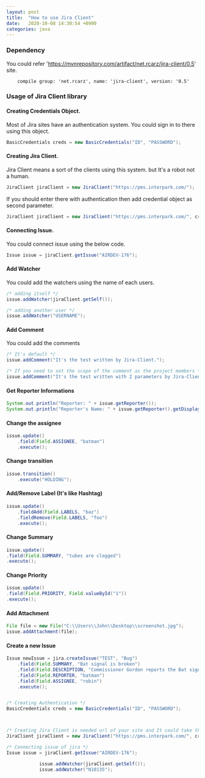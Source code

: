 ```yaml
---
layout: post
title:  "How to use Jira Client"
date:   2020-10-08 14:30:54 +0900
categories: java
---
```


### Dependency

You could refer 'https://mvnrepository.com/artifact/net.rcarz/jira-client/0.5' site.

```
    compile group: 'net.rcarz', name: 'jira-client', version: '0.5'
```

### Usage of Jira Client library

#### Creating Credentials Object.

Most of Jira sites have an authentication system. You could sign in to there using this object.

```java
BasicCredentials creds = new BasicCredentials("ID", "PASSWORD");
```

#### Creating Jira Client.

Jira Client means a sort of the clients using this system. but It's a robot not a human.

```java
JiraClient jiraClient = new JiraClient("https://pms.interpark.com/");
```

If you should enter there with authentication then add credential object as second parameter.

```java
JiraClient jiraClient = new JiraClient("https://pms.interpark.com/", creds);
```

#### Connecting Issue.

You could connect issue using the below code.

```java
Issue issue = jiraClient.getIssue("AIRDEV-176");
```

#### Add Watcher

You could add the watchers using the name of each users.

```java
/* adding itself */
issue.addWatcher(jiraClient.getSelf());

/* adding another user */
issue.addWatcher("USERNAME");
```

#### Add Comment

You could add the comments 

```java
/* It's default */
issue.addComment("It's the test written by Jira-Client.");

/* If you need to set the scope of the comment as the project members */
issue.addComment("It's the test written with 2 parameters by Jira-Client", "role", "Developers");
```

#### Get Reporter Informations

```java
System.out.println("Reporter: " + issue.getReporter());
System.out.println("Reporter's Name: " + issue.getReporter().getDisplayName());
```

#### Change the assignee

```java
issue.update()
    .field(Field.ASSIGNEE, "batman")
    .execute();         
```

#### Change transition

```java
issue.transition()
    .execute("HOLDING");
```

#### Add/Remove Label (It's like Hashtag)

```java
issue.update()
    .fieldAdd(Field.LABELS, "baz")
    .fieldRemove(Field.LABELS, "foo")
    .execute();
```

#### Change Summary

```java
issue.update()
.field(Field.SUMMARY, "tubes are clogged")
.execute();
```

#### Change Priority

```java
issue.update()
.field(Field.PRIORITY, Field.valueById("1"))
.execute();
```

#### Add Attachment
 
```java
File file = new File("C:\\Users\\John\\Desktop\\screenshot.jpg");
issue.addAttachment(file);
```

#### Create a new Issue

```java
Issue newIssue = jira.createIssue("TEST", "Bug")
    .field(Field.SUMMARY, "Bat signal is broken")
    .field(Field.DESCRIPTION, "Commissioner Gordon reports the Bat signal is broken.")
    .field(Field.REPORTER, "batman")
    .field(Field.ASSIGNEE, "robin")
    .execute();
```

```java

/* Creating Authentication */
BasicCredentials creds = new BasicCredentials("ID", "PASSWORD");



/* Creating Jira Client is needed url of your site and It could take the credential object optionally */
JiraClient jiraClient = new JiraClient("https://pms.interpark.com/", creds);

/* Connecting issue of jira */
Issue issue = jiraClient.getIssue("AIRDEV-176");

            issue.addWatcher(jiraClient.getSelf());
            issue.addWatcher("N10135");
```